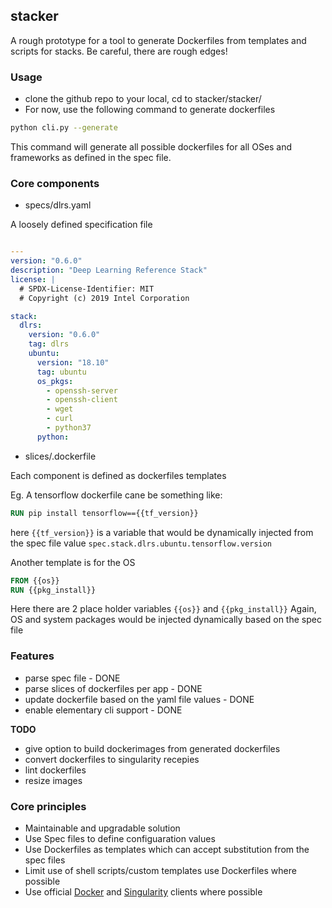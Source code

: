## stacker


A rough prototype for a tool to generate Dockerfiles from templates and scripts for stacks. Be careful, there are rough edges!

### Usage

- clone the github repo to your local, cd to  stacker/stacker/
- For now, use the following command to generate dockerfiles

```bash
python cli.py --generate 
```
This command will generate all possible dockerfiles for all OSes and frameworks as defined in the spec file.

### Core components


- specs/dlrs.yaml

A loosely defined specification file

```yaml

---
version: "0.6.0"
description: "Deep Learning Reference Stack"
license: |
  # SPDX-License-Identifier: MIT
  # Copyright (c) 2019 Intel Corporation

stack:
  dlrs:
    version: "0.6.0"
    tag: dlrs
    ubuntu:
      version: "18.10"
      tag: ubuntu
      os_pkgs:
        - openssh-server
        - openssh-client
        - wget
        - curl
        - python37
      python:

```
- slices/<component>.dockerfile

Each component is defined as dockerfiles templates

Eg. A tensorflow dockerfile cane be something like:

```dockerfile
RUN pip install tensorflow=={{tf_version}}
```

here `{{tf_version}}` is a variable that would be dynamically injected
from the spec file value `spec.stack.dlrs.ubuntu.tensorflow.version`

Another template is for the OS

```dockerfile
FROM {{os}}
RUN {{pkg_install}}  
```

Here there are 2 place holder variables `{{os}}` and `{{pkg_install}}`
Again, OS and system packages would be injected dynamically based on the spec file

### Features

- parse spec file - DONE
- parse slices of dockerfiles per app - DONE
- update dockerfile based on the yaml file values - DONE
- enable elementary cli support - DONE

 **TODO**

- give option to build dockerimages from generated dockerfiles
- convert dockerfiles to singularity recepies
- lint dockerfiles
- resize images

### Core principles

- Maintainable and upgradable solution
- Use Spec files to define configuaration values
- Use Dockerfiles as templates which can accept substitution from the spec files
- Limit use of shell scripts/custom templates use Dockerfiles where possible
- Use official [Docker](https://github.com/docker/docker-py) and [Singularity](https://github.com/singularityhub/singularity-cli) clients where possible


